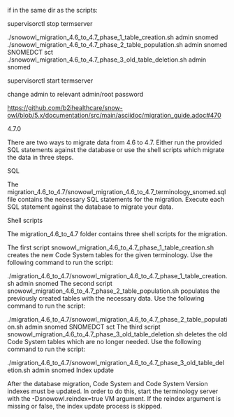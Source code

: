 if in the same dir as the scripts: 

supervisorctl stop termserver

./snowowl_migration_4.6_to_4.7_phase_1_table_creation.sh admin snomed
./snowowl_migration_4.6_to_4.7_phase_2_table_population.sh admin snomed SNOMEDCT sct
./snowowl_migration_4.6_to_4.7_phase_3_old_table_deletion.sh admin snomed

supervisorctl start termserver


change admin to relevant admin/root password

https://github.com/b2ihealthcare/snow-owl/blob/5.x/documentation/src/main/asciidoc/migration_guide.adoc#470

4.7.0

There are two ways to migrate data from 4.6 to 4.7. Either run the provided SQL statements against the database or use the shell scripts which migrate the data in three steps.

SQL

The migration_4.6_to_4.7/snowowl_migration_4.6_to_4.7_terminology_snomed.sql file contains the necessary SQL statements for the migration. Execute each SQL statement against the database to migrate your data.

Shell scripts

The migration_4.6_to_4.7 folder contains three shell scripts for the migration.

The first script snowowl_migration_4.6_to_4.7_phase_1_table_creation.sh creates the new Code System tables for the given terminology. Use the following command to run the script:

./migration_4.6_to_4.7/snowowl_migration_4.6_to_4.7_phase_1_table_creation.sh admin snomed
The second script snowowl_migration_4.6_to_4.7_phase_2_table_population.sh populates the previously created tables with the necessary data. Use the following command to run the script:

./migration_4.6_to_4.7/snowowl_migration_4.6_to_4.7_phase_2_table_population.sh admin snomed SNOMEDCT sct
The third script snowowl_migration_4.6_to_4.7_phase_3_old_table_deletion.sh deletes the old Code System tables which are no longer needed. Use the following command to run the script:

./migration_4.6_to_4.7/snowowl_migration_4.6_to_4.7_phase_3_old_table_deletion.sh admin snomed
Index update

After the database migration, Code System and Code System Version indexes must be updated. In order to do this, start the terminology server with the -Dsnowowl.reindex=true VM argument. If the reindex argument is missing or false, the index update process is skipped.


